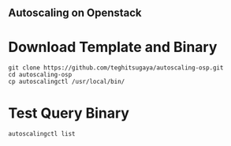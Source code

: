 ## Autoscaling on Openstack
  # Download Template and Binary
    git clone https://github.com/teghitsugaya/autoscaling-osp.git
    cd autoscaling-osp
    cp autoscalingctl /usr/local/bin/

  # Test Query Binary
    autoscalingctl list
